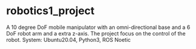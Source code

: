 # robotics1_project
A 10 degree DoF mobile manipulator with an omni-directional base and a 6 DoF robot arm and a extra z-axis. The project focus on the control of the robot.
System: Ubuntu20.04, Python3, ROS Noetic
